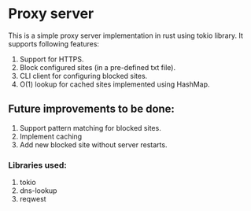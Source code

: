 # Proxy server

This is a simple proxy server implementation in rust using tokio library. It supports following features: 

1. Support for HTTPS.
2. Block configured sites (in a pre-defined txt file).
3. CLI client for configuring blocked sites.
4. O(1) lookup for cached sites implemented using HashMap.

## Future improvements to be done:

1. Support pattern matching for blocked sites.
2. Implement caching
3. Add new blocked site without server restarts.

### Libraries used: 

1. tokio
2. dns-lookup
3. reqwest
